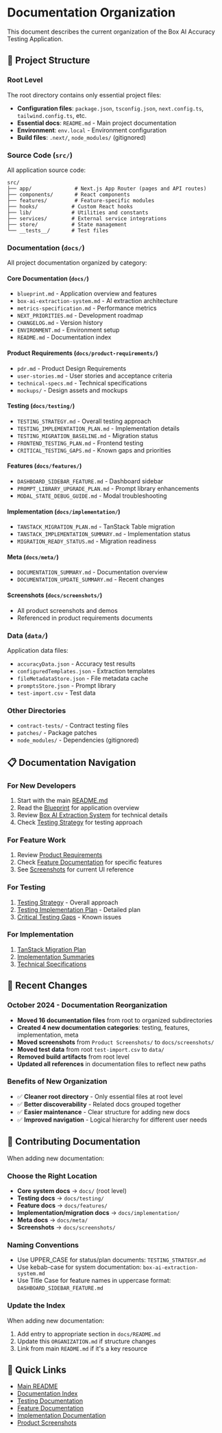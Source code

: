 # Documentation Organization

This document describes the current organization of the Box AI Accuracy Testing Application.

## 📁 Project Structure

### Root Level
The root directory contains only essential project files:
- **Configuration files**: `package.json`, `tsconfig.json`, `next.config.ts`, `tailwind.config.ts`, etc.
- **Essential docs**: `README.md` - Main project documentation
- **Environment**: `env.local` - Environment configuration
- **Build files**: `.next/`, `node_modules/` (gitignored)

### Source Code (`src/`)
All application source code:
```
src/
├── app/              # Next.js App Router (pages and API routes)
├── components/       # React components
├── features/         # Feature-specific modules
├── hooks/           # Custom React hooks
├── lib/             # Utilities and constants
├── services/        # External service integrations
├── store/           # State management
└── __tests__/       # Test files
```

### Documentation (`docs/`)
All project documentation organized by category:

#### Core Documentation (`docs/`)
- `blueprint.md` - Application overview and features
- `box-ai-extraction-system.md` - AI extraction architecture
- `metrics-specification.md` - Performance metrics
- `NEXT_PRIORITIES.md` - Development roadmap
- `CHANGELOG.md` - Version history
- `ENVIRONMENT.md` - Environment setup
- `README.md` - Documentation index

#### Product Requirements (`docs/product-requirements/`)
- `pdr.md` - Product Design Requirements
- `user-stories.md` - User stories and acceptance criteria
- `technical-specs.md` - Technical specifications
- `mockups/` - Design assets and mockups

#### Testing (`docs/testing/`)
- `TESTING_STRATEGY.md` - Overall testing approach
- `TESTING_IMPLEMENTATION_PLAN.md` - Implementation details
- `TESTING_MIGRATION_BASELINE.md` - Migration status
- `FRONTEND_TESTING_PLAN.md` - Frontend testing
- `CRITICAL_TESTING_GAPS.md` - Known gaps and priorities

#### Features (`docs/features/`)
- `DASHBOARD_SIDEBAR_FEATURE.md` - Dashboard sidebar
- `PROMPT_LIBRARY_UPGRADE_PLAN.md` - Prompt library enhancements
- `MODAL_STATE_DEBUG_GUIDE.md` - Modal troubleshooting

#### Implementation (`docs/implementation/`)
- `TANSTACK_MIGRATION_PLAN.md` - TanStack Table migration
- `TANSTACK_IMPLEMENTATION_SUMMARY.md` - Implementation status
- `MIGRATION_READY_STATUS.md` - Migration readiness

#### Meta (`docs/meta/`)
- `DOCUMENTATION_SUMMARY.md` - Documentation overview
- `DOCUMENTATION_UPDATE_SUMMARY.md` - Recent changes

#### Screenshots (`docs/screenshots/`)
- All product screenshots and demos
- Referenced in product requirements documents

### Data (`data/`)
Application data files:
- `accuracyData.json` - Accuracy test results
- `configuredTemplates.json` - Extraction templates
- `fileMetadataStore.json` - File metadata cache
- `promptsStore.json` - Prompt library
- `test-import.csv` - Test data

### Other Directories
- `contract-tests/` - Contract testing files
- `patches/` - Package patches
- `node_modules/` - Dependencies (gitignored)

## 📋 Documentation Navigation

### For New Developers
1. Start with the main [README.md](../README.md)
2. Read the [Blueprint](./blueprint.md) for application overview
3. Review [Box AI Extraction System](./box-ai-extraction-system.md) for technical details
4. Check [Testing Strategy](./testing/TESTING_STRATEGY.md) for testing approach

### For Feature Work
1. Review [Product Requirements](./product-requirements/README.md)
2. Check [Feature Documentation](./features/) for specific features
3. See [Screenshots](./screenshots/) for current UI reference

### For Testing
1. [Testing Strategy](./testing/TESTING_STRATEGY.md) - Overall approach
2. [Testing Implementation Plan](./testing/TESTING_IMPLEMENTATION_PLAN.md) - Detailed plan
3. [Critical Testing Gaps](./testing/CRITICAL_TESTING_GAPS.md) - Known issues

### For Implementation
1. [TanStack Migration Plan](./implementation/TANSTACK_MIGRATION_PLAN.md)
2. [Implementation Summaries](./implementation/)
3. [Technical Specifications](./product-requirements/technical-specs.md)

## 🔄 Recent Changes

### October 2024 - Documentation Reorganization
- **Moved 16 documentation files** from root to organized subdirectories
- **Created 4 new documentation categories**: testing, features, implementation, meta
- **Moved screenshots** from `Product Screenshots/` to `docs/screenshots/`
- **Moved test data** from root `test-import.csv` to `data/`
- **Removed build artifacts** from root level
- **Updated all references** in documentation files to reflect new paths

### Benefits of New Organization
- ✅ **Cleaner root directory** - Only essential files at root level
- ✅ **Better discoverability** - Related docs grouped together
- ✅ **Easier maintenance** - Clear structure for adding new docs
- ✅ **Improved navigation** - Logical hierarchy for different user needs

## 📝 Contributing Documentation

When adding new documentation:

### Choose the Right Location
- **Core system docs** → `docs/` (root level)
- **Testing docs** → `docs/testing/`
- **Feature docs** → `docs/features/`
- **Implementation/migration docs** → `docs/implementation/`
- **Meta docs** → `docs/meta/`
- **Screenshots** → `docs/screenshots/`

### Naming Conventions
- Use UPPER_CASE for status/plan documents: `TESTING_STRATEGY.md`
- Use kebab-case for system documentation: `box-ai-extraction-system.md`
- Use Title Case for feature names in uppercase format: `DASHBOARD_SIDEBAR_FEATURE.md`

### Update the Index
When adding new documentation:
1. Add entry to appropriate section in `docs/README.md`
2. Update this `ORGANIZATION.md` if structure changes
3. Link from main `README.md` if it's a key resource

## 🔗 Quick Links

- [Main README](../README.md)
- [Documentation Index](./README.md)
- [Testing Documentation](./testing/)
- [Feature Documentation](./features/)
- [Implementation Documentation](./implementation/)
- [Product Screenshots](./screenshots/)

